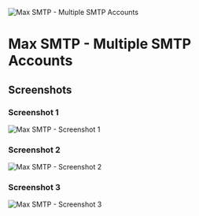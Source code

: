 ![Max SMTP - Multiple SMTP Accounts](https://raw.githubusercontent.com/effinstudios/max-smtp-multiple-smtp-accounts/main/assets/images/logo.png)

# Max SMTP - Multiple SMTP Accounts

## Screenshots

### Screenshot 1
![Max SMTP - Screenshot 1](https://raw.githubusercontent.com/effinstudios/max-smtp-multiple-smtp-accounts/main/assets/screenshots/screenshot-1.png)

### Screenshot 2
![Max SMTP - Screenshot 2](https://raw.githubusercontent.com/effinstudios/max-smtp-multiple-smtp-accounts/main/assets/screenshots/screenshot-2.png)

### Screenshot 3
![Max SMTP - Screenshot 3](https://raw.githubusercontent.com/effinstudios/max-smtp-multiple-smtp-accounts/main/assets/screenshots/screenshot-3.png)
